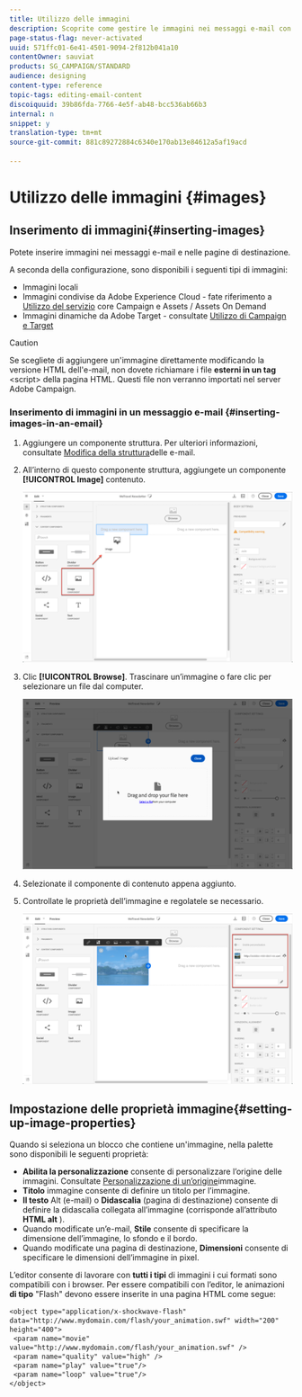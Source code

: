 ```yaml
---
title: Utilizzo delle immagini
description: Scoprite come gestire le immagini nei messaggi e-mail con Designer e-mail.
page-status-flag: never-activated
uuid: 571ffc01-6e41-4501-9094-2f812b041a10
contentOwner: sauviat
products: SG_CAMPAIGN/STANDARD
audience: designing
content-type: reference
topic-tags: editing-email-content
discoiquuid: 39b86fda-7766-4e5f-ab48-bcc536ab66b3
internal: n
snippet: y
translation-type: tm+mt
source-git-commit: 881c89272884c6340e170ab13e84612a5af19acd

---
```



# Utilizzo delle immagini {#images}

## Inserimento di immagini{#inserting-images}

Potete inserire immagini nei messaggi e-mail e nelle pagine di destinazione.

A seconda della configurazione, sono disponibili i seguenti tipi di immagini:

* Immagini locali
* Immagini condivise da Adobe Experience Cloud - fate riferimento a [Utilizzo del servizio](../../integrating/using/working-with-campaign-and-assets-core-service.md) core Campaign e Assets / Assets On Demand
* Immagini dinamiche da Adobe Target - consultate [Utilizzo di Campaign e Target](../../integrating/using/about-campaign-target-integration.md)

>[!CAUTION]
>
>Se scegliete di aggiungere un&#39;immagine direttamente modificando la versione HTML dell&#39;e-mail, non dovete richiamare i file **esterni in un tag** &lt;script> della pagina HTML. Questi file non verranno importati nel server Adobe Campaign.

### Inserimento di immagini in un messaggio e-mail {#inserting-images-in-an-email}

1. Aggiungere un componente struttura. Per ulteriori informazioni, consultate [Modifica della struttura](../../designing/using/designing-from-scratch.md#defining-the-email-structure)delle e-mail.
1. All’interno di questo componente struttura, aggiungete un componente **[!UICONTROL Image]** contenuto.

   ![](assets/des_insert_images_1.png)

1. Clic **[!UICONTROL Browse]**. Trascinare un’immagine o fare clic per selezionare un file dal computer.

   ![](assets/des_insert_images_2.png)

1. Selezionate il componente di contenuto appena aggiunto.
1. Controllate le proprietà dell’immagine e regolatele se necessario.

   ![](assets/des_insert_images_3.png)

## Impostazione delle proprietà immagine{#setting-up-image-properties}

Quando si seleziona un blocco che contiene un&#39;immagine, nella palette sono disponibili le seguenti proprietà:

* **Abilita la personalizzazione** consente di personalizzare l’origine delle immagini. Consultate [Personalizzazione di un’origine](../../designing/using/personalization.md#personalizing-an-image-source)immagine.
* **Titolo** immagine consente di definire un titolo per l’immagine.
* **Il testo** Alt (e-mail) o **Didascalia** (pagina di destinazione) consente di definire la didascalia collegata all’immagine (corrisponde all’attributo **HTML alt** ).
* Quando modificate un’e-mail, **Stile** consente di specificare la dimensione dell’immagine, lo sfondo e il bordo.
* Quando modificate una pagina di destinazione, **Dimensioni** consente di specificare le dimensioni dell’immagine in pixel.

L’editor consente di lavorare con **tutti i tipi** di immagini i cui formati sono compatibili con i browser. Per essere compatibili con l’editor, le animazioni **di tipo** &quot;Flash&quot; devono essere inserite in una pagina HTML come segue:

```
<object type="application/x-shockwave-flash" data="http://www.mydomain.com/flash/your_animation.swf" width="200" height="400">
 <param name="movie" value="http://www.mydomain.com/flash/your_animation.swf" />
 <param name="quality" value="high" />
 <param name="play" value="true"/>
 <param name="loop" value="true"/> 
</object>
```

<!--
## Modifying images with the Adobe Creative SDK{#modifying-images-with-the-adobe-creative-sdk}

You can edit images and use a complete set of features powered by the Adobe Creative SDK to enhance your images directly in the content editor when editing emails or landing pages.

The image editor offers a powerful, full-featured image editing UI component that allows you to edit images and apply effects and frames, original high-quality stickers, beautiful overlays, fun features like tilt shift and color splash, pro-level adjustments and more.

To modify an image with the Adobe Creative SDK:

1. Select the image.
1. In the toolbar, click the Creative Cloud icon.

   ![](assets/des_creative_sdk_icon.png)

1. Select the tool you want to use through the icons on the top of the window to modify the image.

   ![](assets/email_designer_ccsdktoolbar.png)

1. Click **[!UICONTROL Save]** when modifications are done. The updated image is saved on Adobe Campaign server and ready to be used.

>[!NOTE]
>
>Tools offered in the image editor cannot be customized.
-->